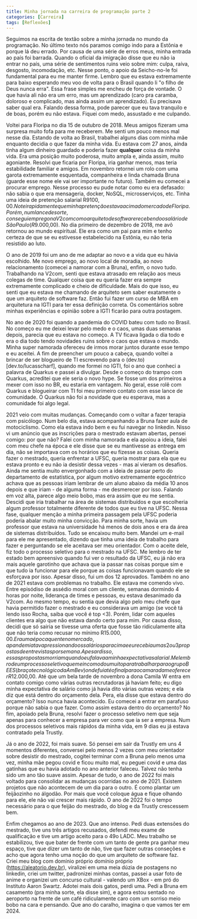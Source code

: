 ```yaml
---
title: Minha jornada na carreira de programação parte 2
categories: [Carreira]
tags: [Reflexões]
---
```


Seguimos na escrita de textão sobre a minha jornada no mundo da programação. No último texto nós paramos comigo indo para a Estônia e porque lá deu errado. Por causa de uma série de erros meus, minha entrada ao país foi barrada. Quando o oficial da imigração disse que eu não ia entrar no país, uma série de sentimentos ruins veio sobre mim: culpa, raíva, desgosto, incomodação, etc. Nesse ponto, o apoio da Seicho-no-Ie foi fundamental para eu me manter firme. Lembro que eu estava extremamente para baixo esperando meu voo de volta para o Brasil quando li "o filho de Deus nunca erra". Essa frase simples me encheu de força de vontade. O que havia ali não era um erro, mas um aprendizado (caro pra caramba, doloroso e complicado, mas ainda assim um aprendizado). Eu precisava saber qual era. Falando dessa forma, pode parecer que eu tava tranquilo e de boas, porém eu não estava. Fiquei com medo, assustado e me culpando. 

Voltei para Floripa no dia 15 de outubro de 2018. Meus amigos fizeram uma surpresa muito fofa para me receberem. Me senti um pouco menos mal nesse dia. Estando de volta ao Brasil, trabalhei alguns dias com minha mãe enquanto decidia o que fazer da minha vida. Eu estava com 27 anos, ainda tinha algum dinheiro guardado e poderia fazer **qualquer** coisa da minha vida. Era uma posição muito poderosa, muito ampla e, ainda assim, muito agoniante. Resolvi que ficaria por Floripa, iria ganhar menos, mas teria estabilidade familiar e amigos. Em novembro retornei um rolo com uma garota extremamente esquentada, companheira e linda chamada Bruna (guarde esse nome ele vai ser importante no futuro). Também eu comecei a procurar emprego. Nesse processo eu pude notar como eu era defasado: não sabia o que era mensageria, docker, NoSQL, microsserviços, etc. Tinha uma ideia de pretenção salarial R$9100,00. Notei rapidamente que minha pretenção estava acima do mercado de Floripa. Porém, num lance de sorte, consegui emprego na V2com como arquiteto de software recebendo o salário de São Paulo (R$9.000,00). No dia primeiro de dezembro de 2018, me avô retornou ao mundo espiritual. Ele era como um pai para mim e tenho certeza de que se eu estivesse estabelecido na Estônia, eu não teria resistido ao luto. 

O ano de 2019 foi um ano de me adaptar ao novo e a vida que eu hávia escolhido. Me novo emprego, ao novo local de moradia, ao novo relacionamento (comecei a namorar com a Bruna), enfim, o novo tudo. Trabalhando na V2com, senti que estava atrasado em relação aos meus colegas de time. Qualquer coisa que eu queria fazer era sempre extremamente complicado e cheio de dificuldade. Mais do que isso, eu senti que eu estava me chamando de arquiteto sem saber exatamente o que um arquiteto de software faz. Então fui fazer um curso de MBA em arquitetura na IGTI para ter essa definição correta. Os comentários sobre minhas experiências e opinião sobre a IGTI ficarão para outra postagem.

No ano de 2020 foi quando a pandemia do COVID bateu com tudo no Brasil. No começo eu me deixei levar pelo medo e o caos, umas duas semanas depois, parecia que eu estava no começo. A TV ficava ligada o dia todo e era o dia todo tendo novidades ruins sobre o caos que estava o mundo. Minha super namorada ofereceu de irmos morar juntos durante esse tempo e eu aceitei. A fim de preencher um pouco a cabeça, quando voltei a brincar de ser blogueiro de TI escrevendo para o (dev.to)[dev.to/lucasscharf], quando me formei no IGTI, foi o ano que conheci a palavra de Quarkus e passei a divulgar. Desde o começo do trampo com Quarkus, acreditei que ele seria o novo hype. Se fosse um dos primeiros a mexer com isso no BR, eu estaria em vantagem. No geral, esse rolê com Quarkus e blogueirar com TI foi meu primeiro contato com esse lance de comunidade. O Quarkus não foi a novidade que eu esperava, mas a comunidade foi algo legal.

2021 veio com muitas mudanças. Começando com o voltar a fazer terapia com psicólogo. Num belo dia, estava acompanhando a Bruna fazer aula de motociclismo. Como ela estava indo bem e eu fui navegar no linkedin. Nisso vi um anúncio que as inscrições para o mestrado estavam abertas, pensei comigo: por que não? Falei com minha namorada e ela apoiou a ideia, falei com meu chefe na época e ele disse que se eu mantivesse as entrega em dia, não se importava com os horários que eu fizesse as coisas. Queria fazer o mestrado, queria enfrentar a UFSC, queria mostrar para ela que eu estava pronto e eu não ia desistir dessa vezes - mas aí vieram os desafios. Ainda me sentia muito envergonhado com a ideia de passar perto do departamento de estatística, por algum motivo extremamente egocêntrico achava que as pessoas iriam lembrar de um aluno abaixo da média 10 anos depois e que iriam - de alguma forma - me desmerecer por isso. Falando em voz alta, parece algo meio bobo, mas era assim que eu me sentia. Descidi que iria trabalhar na área de sistemas distribuídos e que escolheria algum professor totalmente diferente de todos que eu tive na UFSC. Nessa fase, qualquer menção a minha primeira passagem pela UFSC poderia poderia abalar muito minha convicção. Para minha sorte, havia um professor que estava na universidade há menos de dois anos e era da área de sistemas distribuídos. Tudo se encaixou muito bem. Mandei um e-mail para ele me apresentado, dizendo que tinha uma ideia de trabalho para fazer e perguntando se ele aceitava ser meu orientador. Com o aceite dele, fiz todo o processo seletivo para o mestrado na UFSC. Me lembro de ter estado bem apreensivo quando fui ver o resultado da UFSC, eu já não era mais aquele garotinho que achava que ia passar nas coisas porque sim e que tudo ia funcionar para ele porque as coisas funcionavam quando ele se esforçava por isso. Apesar disso, fui um dos 12 aprovados. Também no ano de 2021 estava com problemas no trabalho. Ele estava me comendo vivo. Entre episódiso de assédio moral com um cliente, semanas dormindo 4 horas por noite, liderança de times e pessoas, eu estava desanimado da V2com. Ao mesmo tempo, eu sentia que devia algo pelo meu chefe que havia permitido fazer o mestrado e eu considerava um amigo (se você tá lendo isso Rocha, saiba que você é top <3). Porém, lidar com aqueles clientes era algo que não estava dando certo para mim. Por causa disso, decidi que só sairia se tivesse uma oferta que fosse tão ridiculamente alta que não teria como recusar no mínimo R$15.000,00. Era uma época quente no mercado, a pandemia tava pressionando os salários para cima e eu recebia umas 2 ou 3 propostas de entrevistas por semana. Apesar disso, essas propostas morriam quando eu falava a minha expectativa salarial. Me lembro de um processo seletivo que me incomodou muito para trabalhar para o grupo BEES (braço tecnológico da AmBev) onde fui até o final para o camarada me oferecer R$12.000,00. Até que um bela tarde de novembro a dona Camila W entra em contato comigo como várias outras recrutadoras já haviam feito; eu digo minha expectativa de salário como já havia dito várias outras vezes; e ela diz que está dentro do orçamento dela. Pera, ela disse que estava dentro do orçamento? Isso nunca havia acontecido. Eu comecei a entrar em parafuso porque não sabia o que fazer. Como assim estava dentro do orçamento? No fim, apoiado pela Bruna, resolvi fazer o processo seletivo nem que seja apenas para conhecer a empresa para ver como que ia ser a empresa. Num dos processos seletivos mais rápidos da minha vida, em 9 dias eu já estava contratado pela Trustly. 

Já o ano de 2022, foi mais suave. Só pensei em sair da Trustly em uns 4 momentos diferentes, conversei pelo menos 2 vezes com meu orientador sobre desistir do mestrado, cogitei terminar com a Bruna pelo menos uma vez, minha mãe pegou covid e ficou muito mal, eu peguei covid e uma das gatinhas que eu havia adotado no ano anterior faleceu. Talvez não tenha sido um ano tão suave assim. Apesar de tudo, o ano de 2022 foi mais voltado para consolidar as mudanças ocorridas no ano de 2021. Existem projetos que não acontecem de um dia para o outro. É como plantar um feijãozinho no álgodão. Por mais que você coloque água e fique olhando para ele, ele não vai crescer mais rápido. O ano de 2022 foi o tempo necessário para o que feijão do mestrado, do blog e da Trustly crescessem bem.

Enfim chegamos ao ano de 2023. Que ano intenso. Pedi duas extensões do mestrado, tive uns três artigos recusados, defendi meu exame de qualificação e tive um artigo aceito para o 49o LADC. Meu trabalho se estabilizou, tive que bater de frente com um tanto de gente pra ganhar meu espaço, tive que dizer um tanto de não, tive que fazer outras conseções e acho que agora tenho uma noção do que um arquiteto de software faz. Criei meu blog com domínio próprio domínio próprio (https://aleatorio.dev.br), viralizei em uma meia dúzia de postagens no linkedin, criei um twitter, padronizei minhas contas, passei a usar foto de anime e organizei um concurso cultural - valendo um XBox - em pró do Instituto Aaron Swartz. Adotei mais dois gatos, perdi uma. Pedi a Bruna em casamento (pra minha sorte, ela disse sim), e agora estou sentado no aeroporto na frente de um café ridiculamente caro com um sorriso meio bobo na cara e pensando. Que ano do caralho, imagina o que vamos ter em 2024. 

